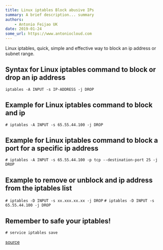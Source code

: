```yaml
---
title: Linux iptables Block abusive IPs
summary: A brief description... summary
authors:
    - Antonio Feijao UK
date: 2019-01-24
some_url: https://www.antoniocloud.com
---
```


Linux iptables, quick, simple and effective way to block an ip address or subnet range.

## Syntax for Linux iptables command to block or drop an ip address

`iptables -A INPUT -s IP-ADDRESS -j DROP`

## Example for Linux iptables command to block and ip

`# iptables -A INPUT -s 65.55.44.100 -j DROP`

## Example for Linux iptables command to block a port for a specific ip address

`# iptables -A INPUT -s 65.55.44.100 -p tcp --destination-port 25 -j DROP`

## Example to remove or unblock and ip address from the iptables list

`# iptables -D INPUT -s xx.xxx.xx.xx -j DROP`
`# iptables -D INPUT -s 65.55.44.100 -j DROP`

## Remember to safe your iptables!

`# service iptables save`

[source](https://www.cyberciti.biz/faq/how-do-i-block-an-ip-on-my-linux-server/)
